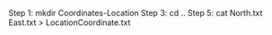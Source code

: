 Step 1: mkdir Coordinates-Location
Step 3: cd ..
Step 5: cat North.txt East.txt > LocationCoordinate.txt
